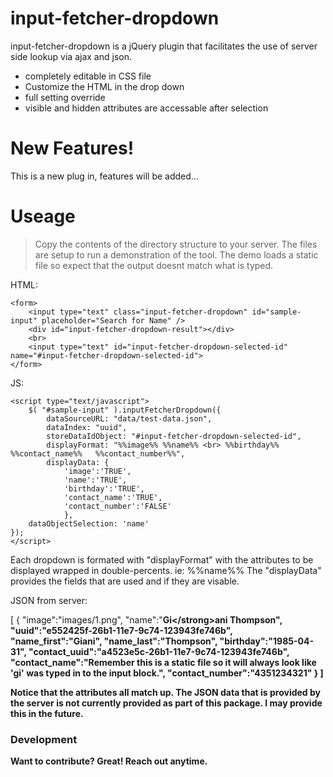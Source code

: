 # input-fetcher-dropdown


input-fetcher-dropdown is a jQuery plugin that facilitates the use of server side lookup via ajax and json.

  - completely editable in CSS file
  - Customize the HTML in the drop down
  - full setting override
  - visible and hidden attributes are accessable after selection

# New Features!

  This is a new plug in, features will be added...

# Useage

>Copy the contents of the directory structure to your server.  The files are setup to run a demonstration of the tool.  The demo loads a static file so expect that the output doesnt match what is typed.    
    
HTML:    
    
    <form>
	    <input type="text" class="input-fetcher-dropdown" id="sample-input" placeholder="Search for Name" /> 
	    <div id="input-fetcher-dropdown-result"></div> 
	    <br>
	    <input type="text" id="input-fetcher-dropdown-selected-id" name="#input-fetcher-dropdown-selected-id">
    </form>

JS:

    <script type="text/javascript">
        $( "#sample-input" ).inputFetcherDropdown({
	        dataSourceURL: "data/test-data.json",
	        dataIndex: "uuid",
	        storeDataIdObject: "#input-fetcher-dropdown-selected-id",
	        displayFormat: "%%image%% %%name%% <br> %%birthday%%   %%contact_name%%   %%contact_number%%",
	        displayData: {
		    	'image':'TRUE', 
		    	'name':'TRUE', 
		    	'birthday':'TRUE', 
	    		'contact_name':'TRUE', 
		    	'contact_number':'FALSE'
		    	},
	    dataObjectSelection: 'name'
    });
    </script>

Each dropdown is formated with "displayFormat" with the attributes to be displayed wrapped in double-percents.  ie: %%name%%    The "displayData" provides the fields that are used and if they are visable.   

JSON from server:

[
  {
	    "image":"images\/1.png",
	    "name":"<strong>Gi<\/strong>ani Thompson",
	    "uuid":"e552425f-26b1-11e7-9c74-123943fe746b",
	    "name_first":"Giani",
	    "name_last":"Thompson",
	    "birthday":"1985-04-31",
    	"contact_uuid":"a4523e5c-26b1-11e7-9c74-123943fe746b",
    	"contact_name":"Remember this is a static file so it will always look like 'gi' was typed in to the input block.",
    	"contact_number":"4351234321"
	  }
  ]

Notice that the attributes all match up.  The JSON data that is provided by the server is not currently provided as part of this package.
I may provide this in the future.

### Development

Want to contribute? Great! Reach out anytime.
